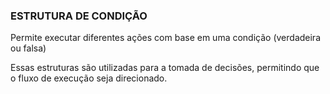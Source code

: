 ### ESTRUTURA DE CONDIÇÃO

Permite executar diferentes ações com base em uma condição (verdadeira ou falsa)

Essas estruturas são utilizadas para a tomada de decisões, permitindo que o fluxo de execução seja direcionado.

